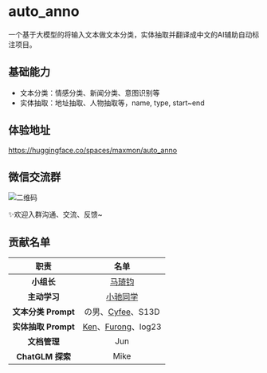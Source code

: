 # auto_anno
一个基于大模型的将输入文本做文本分类，实体抽取并翻译成中文的AI辅助自动标注项目。
## 基础能力
- 文本分类：情感分类、新闻分类、意图识别等
- 实体抽取：地址抽取、人物抽取等，name, type, start~end

## 体验地址
https://huggingface.co/spaces/maxmon/auto_anno

## 微信交流群
![二维码](https://tekii.cn/qr/img/auto_anno.jpg)

✨欢迎入群沟通、交流、反馈~

## 贡献名单
| 职责 | 名单 |
| :---: | :---: |
| **小组长** | [马琦钧](https://github.com/Skypow2012) |
| **主动学习** | [小驰同学](https://github.com/zsc19) |
| **文本分类 Prompt** | の男、[Cyfee](https://github.com/Cyfee)、S13D |
| **实体抽取 Prompt** | [Ken](https://github.com/C0dem0nk3y)、[Furong](https://github.com/momo4826)、log23 |
| **文档管理** | Jun |
| **ChatGLM 探索** | Mike |
